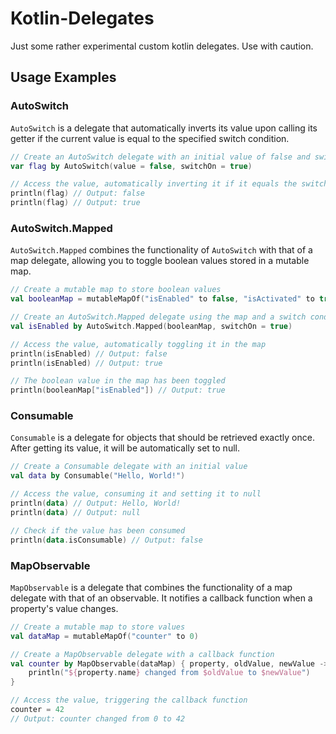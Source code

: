 # Kotlin-Delegates

Just some rather experimental custom kotlin delegates. Use with caution.

## Usage Examples

### AutoSwitch

`AutoSwitch` is a delegate that automatically inverts its value upon calling its getter if the current value is equal to the specified switch condition.

```kotlin
// Create an AutoSwitch delegate with an initial value of false and switch condition true
var flag by AutoSwitch(value = false, switchOn = true)

// Access the value, automatically inverting it if it equals the switch condition
println(flag) // Output: false
println(flag) // Output: true
```

### AutoSwitch.Mapped

`AutoSwitch.Mapped` combines the functionality of `AutoSwitch` with that of a map delegate, allowing you to toggle boolean values stored in a mutable map.

```kotlin
// Create a mutable map to store boolean values
val booleanMap = mutableMapOf("isEnabled" to false, "isActivated" to true)

// Create an AutoSwitch.Mapped delegate using the map and a switch condition
val isEnabled by AutoSwitch.Mapped(booleanMap, switchOn = true)

// Access the value, automatically toggling it in the map
println(isEnabled) // Output: false
println(isEnabled) // Output: true

// The boolean value in the map has been toggled
println(booleanMap["isEnabled"]) // Output: true
```

### Consumable

`Consumable` is a delegate for objects that should be retrieved exactly once. After getting its value, it will be automatically set to null.

```kotlin
// Create a Consumable delegate with an initial value
val data by Consumable("Hello, World!")

// Access the value, consuming it and setting it to null
println(data) // Output: Hello, World!
println(data) // Output: null

// Check if the value has been consumed
println(data.isConsumable) // Output: false
```

### MapObservable

`MapObservable` is a delegate that combines the functionality of a map delegate with that of an observable. It notifies a callback function when a property's value changes.

```kotlin
// Create a mutable map to store values
val dataMap = mutableMapOf("counter" to 0)

// Create a MapObservable delegate with a callback function
val counter by MapObservable(dataMap) { property, oldValue, newValue ->
    println("${property.name} changed from $oldValue to $newValue")
}

// Access the value, triggering the callback function
counter = 42
// Output: counter changed from 0 to 42
```
